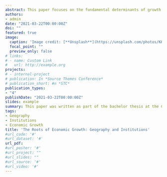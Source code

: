 ```yaml
---
abstract: This paper focuses on the fundamental determinants of growth. The geography and institutions hypothesis are highlighted, and the reversal of fortune is discussed.
authors:
- admin
date: "2021-03-22T00:00:00Z"
doi: ""
featured: true
image:
  caption: 'Image credit: [**Unsplash**](https://unsplash.com/photos/KHxxCc8XMNE)'
  focal_point: ""
  preview_only: false
# links:
# - name: Custom Link
#   url: http://example.org
projects:
# - internal-project
# publication: In *Source Themes Conference*
# publication_short: #n *STC*
publication_types:
- "4"
publishDate: "2021-03-22T00:00:00Z"
slides: example
summary: This paper was written as part of the bachelor thesis at the Chair of International Economics (VWL III) at Justus Liebig University.
tags:
- Geography
- Institutions
- Economic Growth
title: 'The Roots of Economic Growth: Geography and Institutions'
#url_code: '#'
#url_dataset: '#'
url_pdf: 
#url_poster: '#'
#url_project: ""
#url_slides: ""
#url_source: '#'
#url_video: '#'
---
```


